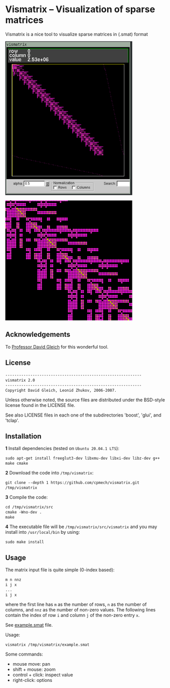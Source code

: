 # Vismatrix &ndash; Visualization of sparse matrices

Vismatrix is a nice tool to visualize sparse matrices in (.smat) format

<div id="container">
<p><img src="figs/fig01.png" width="400"></p>
<p><img src="figs/fig02.png" width="400"></p>
</div>

## Acknowledgements

To [Professor David Gleich](https://github.com/dgleich) for this wonderful tool.

## License

```
------------------------------------------------------------
vismatrix 2.0 
------------------------------------------------------------
Copyright David Gleich, Leonid Zhukov, 2006-2007.
```

Unless otherwise noted, the source files are distributed under the BSD-style license found in the
LICENSE file.

See also LICENSE files in each one of the subdirectories 'boost', 'glui', and 'tclap'.

## Installation

**1** Install dependencies (tested on `Ubuntu 20.04.1 LTS`):
```
sudo apt-get install freeglut3-dev libxmu-dev libxi-dev libz-dev g++ make cmake
```

**2** Download the code into `/tmp/vismatrix`:
```
git clone --depth 1 https://github.com/cpmech/vismatrix.git /tmp/vismatrix
```

**3** Compile the code:
```
cd /tmp/vismatrix/src
cmake -Wno-dev .
make
```

**4** The executable file will be `/tmp/vismatrix/src/vismatrix` and you may install into `/usr/local/bin` by using:
```
sudo make install
```

## Usage

The matrix input file is quite simple (0-index based):
```
m n nnz
i j x
...
i j x
```
where the first line has `m` as the number of rows, `n` as the number of columns, and `nnz` as the number of non-zero values. The following lines contain the index of row `i` and column `j` of the non-zero entry `x`.

See [example.smat](https://github.com/cpmech/vismatrix/blob/master/example.smat) file.

Usage:
```
vismatrix /tmp/vismatrix/example.smat
```

Some commands:
- mouse move: pan
- shift + mouse: zoom
- control + click: inspect value
- right-click: options